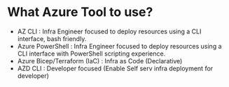# What Azure Tool to use?

- AZ CLI : Infra Engineer focused to deploy resources using a CLI interface, bash friendly.
- Azure PowerShell : Infra Engineer focused to deploy resources using a CLI interface with PowerShell scripting experience.
- Azure Bicep/Terraform (IaC) : Infra as Code (Declarative)
- AZD CLI : Developer focused (Enable Self serv infra deployment for developer)